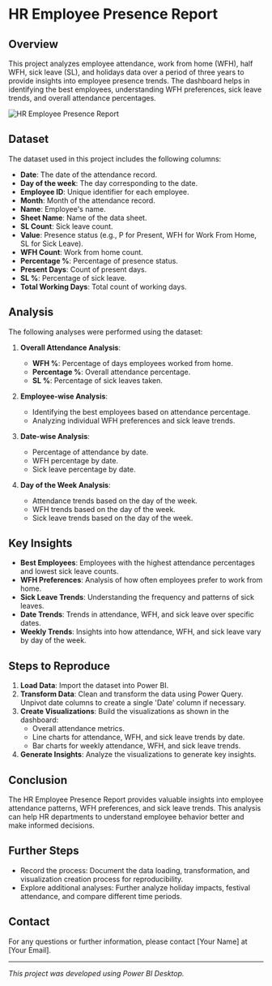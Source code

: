 # HR Employee Presence Report

## Overview

This project analyzes employee attendance, work from home (WFH), half WFH, sick leave (SL), and holidays data over a period of three years to provide insights into employee presence trends. The dashboard helps in identifying the best employees, understanding WFH preferences, sick leave trends, and overall attendance percentages.

![HR Employee Presence Report](./PowerBI_Dashboard.png)

## Dataset

The dataset used in this project includes the following columns:
- **Date**: The date of the attendance record.
- **Day of the week**: The day corresponding to the date.
- **Employee ID**: Unique identifier for each employee.
- **Month**: Month of the attendance record.
- **Name**: Employee's name.
- **Sheet Name**: Name of the data sheet.
- **SL Count**: Sick leave count.
- **Value**: Presence status (e.g., P for Present, WFH for Work From Home, SL for Sick Leave).
- **WFH Count**: Work from home count.
- **Percentage %**: Percentage of presence status.
- **Present Days**: Count of present days.
- **SL %**: Percentage of sick leave.
- **Total Working Days**: Total count of working days.

## Analysis

The following analyses were performed using the dataset:
1. **Overall Attendance Analysis**:
   - **WFH %**: Percentage of days employees worked from home.
   - **Percentage %**: Overall attendance percentage.
   - **SL %**: Percentage of sick leaves taken.

2. **Employee-wise Analysis**:
   - Identifying the best employees based on attendance percentage.
   - Analyzing individual WFH preferences and sick leave trends.

3. **Date-wise Analysis**:
   - Percentage of attendance by date.
   - WFH percentage by date.
   - Sick leave percentage by date.

4. **Day of the Week Analysis**:
   - Attendance trends based on the day of the week.
   - WFH trends based on the day of the week.
   - Sick leave trends based on the day of the week.

## Key Insights

- **Best Employees**: Employees with the highest attendance percentages and lowest sick leave counts.
- **WFH Preferences**: Analysis of how often employees prefer to work from home.
- **Sick Leave Trends**: Understanding the frequency and patterns of sick leaves.
- **Date Trends**: Trends in attendance, WFH, and sick leave over specific dates.
- **Weekly Trends**: Insights into how attendance, WFH, and sick leave vary by day of the week.

## Steps to Reproduce

1. **Load Data**: Import the dataset into Power BI.
2. **Transform Data**: Clean and transform the data using Power Query. Unpivot date columns to create a single 'Date' column if necessary.
3. **Create Visualizations**: Build the visualizations as shown in the dashboard:
   - Overall attendance metrics.
   - Line charts for attendance, WFH, and sick leave trends by date.
   - Bar charts for weekly attendance, WFH, and sick leave trends.
4. **Generate Insights**: Analyze the visualizations to generate key insights.

## Conclusion

The HR Employee Presence Report provides valuable insights into employee attendance patterns, WFH preferences, and sick leave trends. This analysis can help HR departments to understand employee behavior better and make informed decisions.

## Further Steps

- Record the process: Document the data loading, transformation, and visualization creation process for reproducibility.
- Explore additional analyses: Further analyze holiday impacts, festival attendance, and compare different time periods.

## Contact

For any questions or further information, please contact [Your Name] at [Your Email].

---

*This project was developed using Power BI Desktop.*
